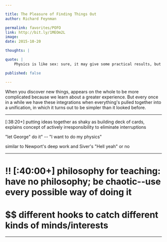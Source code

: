 ```yaml
---

title: The Pleasure of Finding Things Out 
author: Richard Feynman

permalink: favorites/POFO
link: http://bit.ly/1MEOm2L
image: 
date: 2015-10-20

thoughts: |

quote: |
    Physics is like sex: sure, it may give some practical results, but that's not why we do it. - Richard Feyman   

published: false

---
```



When you discover new things, appears on the whole to be more complicated because we learn about a greater experience. But every once in a while we have these integrations when everything's pulled together into a unification, in which it turns out to be simpler than it looked before.


----

[:38:20+] putting ideas together as shaky as building deck of cards, explains concept of actively irresponsibility to eliminate interruptions 

"let George" do it"  -- "I want to do my physics"

similar to Newport's deep work and Siver's "Hell yeah" or no 

---

# !! [:40:00+] philosophy for teaching: have no philosophy; be chaotic--use every possible way of doing it

# $$ different hooks to catch different kinds of minds/interests 

---


